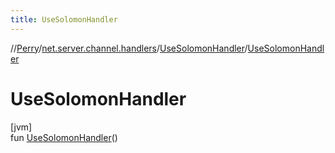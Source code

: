 ```yaml
---
title: UseSolomonHandler
---
```

//[Perry](../../../index.html)/[net.server.channel.handlers](../index.html)/[UseSolomonHandler](index.html)/[UseSolomonHandler](-use-solomon-handler.html)



# UseSolomonHandler



[jvm]\
fun [UseSolomonHandler](-use-solomon-handler.html)()




